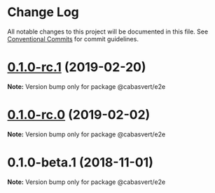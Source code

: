 # Change Log

All notable changes to this project will be documented in this file.
See [Conventional Commits](https://conventionalcommits.org) for commit guidelines.

# [0.1.0-rc.1](https://github.com/cabasvert/cabasvert/compare/@cabasvert/e2e@0.1.0-rc.0...@cabasvert/e2e@0.1.0-rc.1) (2019-02-20)

**Note:** Version bump only for package @cabasvert/e2e





# [0.1.0-rc.0](https://github.com/cabasvert/cabasvert/compare/@cabasvert/e2e@0.1.0-beta.1...@cabasvert/e2e@0.1.0-rc.0) (2019-02-02)

**Note:** Version bump only for package @cabasvert/e2e





# 0.1.0-beta.1 (2018-11-01)

**Note:** Version bump only for package @cabasvert/e2e
